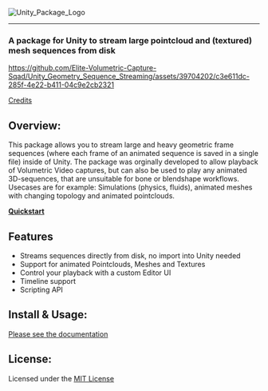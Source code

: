 ![Unity_Package_Logo](https://github.com/Elite-Volumetric-Capture-Sqad/Unity_Geometry_Sequence_Streaming/assets/39704202/5e929f89-fd07-4f5c-8bb1-87581dcd8a09)

---

### A package for Unity to stream large pointcloud and (textured) mesh sequences from disk

https://github.com/Elite-Volumetric-Capture-Sqad/Unity_Geometry_Sequence_Streaming/assets/39704202/c3e611dc-285f-4e22-b411-04c9e2cb2321

[Credits](https://buildingvolumes.github.io/Unity_Geometry_Sequence_Streaming/docs/about/license-credits/)

## Overview:

This package allows you to stream large and heavy geometric frame sequences (where each frame of an animated sequence is saved in a single file) inside of Unity.
The package was orginally developed to allow playback of Volumetric Video captures, but can also be used to play any animated 3D-sequences, that are unsuitable for bone or blendshape workflows.
Usecases are for example: Simulations (physics, fluids), animated meshes with changing topology and animated pointclouds.

[**Quickstart**](https://buildingvolumes.github.io/Unity_Geometry_Sequence_Streaming/docs/quickstart/quick-start/)


## Features
- Streams sequences directly from disk, no import into Unity needed
- Support for animated Pointclouds, Meshes and Textures
- Control your playback with a custom Editor UI
- Timeline support
- Scripting API

## Install & Usage:

[Please see the documentation](https://buildingvolumes.github.io/Unity_Geometry_Sequence_Streaming/)

## License:

Licensed under the [MIT License](https://buildingvolumes.github.io/Unity_Geometry_Sequence_Streaming/)
